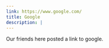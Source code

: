 ```yaml
---
link: https://www.google.com/
title: Google
description: |
---
```

  Our friends here posted a link to google.
